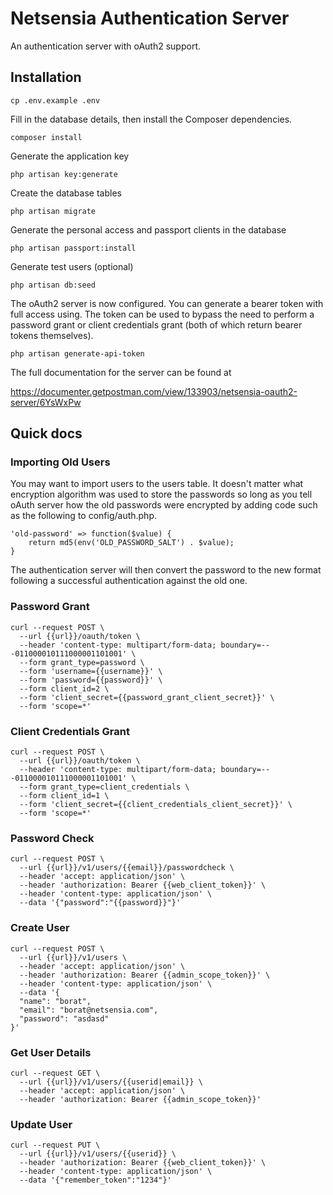 # Netsensia Authentication Server

An authentication server with oAuth2 support.
 
## Installation

	cp .env.example .env
	
Fill in the database details, then install the Composer dependencies.

	composer install
	
Generate the application key

    php artisan key:generate

Create the database tables

	php artisan migrate
	
Generate the personal access and passport clients in the database

	php artisan passport:install
	
Generate test users (optional)

	php artisan db:seed
	
The oAuth2 server is now configured. You can generate a bearer token with full access using. The token can be used to bypass the need
to perform a password grant or client credentials grant (both of which return bearer tokens themselves).

	php artisan generate-api-token
	
The full documentation for the server can be found at 

https://documenter.getpostman.com/view/133903/netsensia-oauth2-server/6YsWxPw

## Quick docs

### Importing Old Users

You may want to import users to the users table. It doesn't matter what encryption algorithm was used to store the passwords so long as you tell oAuth server how the old passwords were encrypted by adding code such as the following to config/auth.php.

    'old-password' => function($value) {
        return md5(env('OLD_PASSWORD_SALT') . $value);
    }
    
The authentication server will then convert the password to the new format following a successful authentication against the old one.
 
### Password Grant

    curl --request POST \
      --url {{url}}/oauth/token \
      --header 'content-type: multipart/form-data; boundary=---011000010111000001101001' \
      --form grant_type=password \
      --form 'username={{username}}' \
      --form 'password={{password}}' \
      --form client_id=2 \
      --form 'client_secret={{password_grant_client_secret}}' \
      --form 'scope=*'

### Client Credentials Grant

    curl --request POST \
      --url {{url}}/oauth/token \
      --header 'content-type: multipart/form-data; boundary=---011000010111000001101001' \
      --form grant_type=client_credentials \
      --form client_id=1 \
      --form 'client_secret={{client_credentials_client_secret}}' \
      --form 'scope=*'
      
### Password Check

    curl --request POST \
      --url {{url}}/v1/users/{{email}}/passwordcheck \
      --header 'accept: application/json' \
      --header 'authorization: Bearer {{web_client_token}}' \
      --header 'content-type: application/json' \
      --data '{"password":"{{password}}"}'
	  
### Create User

    curl --request POST \
      --url {{url}}/v1/users \
      --header 'accept: application/json' \
      --header 'authorization: Bearer {{admin_scope_token}}' \
      --header 'content-type: application/json' \
      --data '{
      "name": "borat",
      "email": "borat@netsensia.com",
      "password": "asdasd"
    }'
	  
### Get User Details

    curl --request GET \
      --url {{url}}/v1/users/{{userid|email}} \
      --header 'accept: application/json' \
      --header 'authorization: Bearer {{admin_scope_token}}'
	  
### Update User

    curl --request PUT \
      --url {{url}}/v1/users/{{userid}} \
      --header 'authorization: Bearer {{web_client_token}}' \
      --header 'content-type: application/json' \
      --data '{"remember_token":"1234"}'
	  
